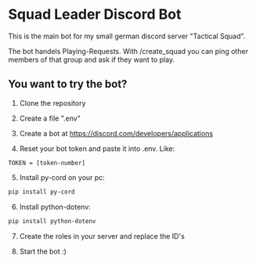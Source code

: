 # Squad Leader Discord Bot

This is the main bot for my small german discord server "Tactical Squad".

The bot handels Playing-Requests. With /create_squad you can ping other members of that group and ask if they want to play.

## You want to try the bot?

1) Clone the repository

2) Create a file ".env"

3) Create a bot at https://discord.com/developers/applications

4) Reset your bot token and paste it into .env. Like:
```
TOKEN = [token-number]
```

5) Install py-cord on your pc:
```bash
pip install py-cord
```

6) Install python-dotenv:
```bash
pip install python-dotenv
```

7) Create the roles in your server and replace the ID's

8) Start the bot :)